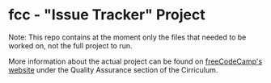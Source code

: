 # fcc - "Issue Tracker" Project
Note: This repo contains at the moment only the files that needed to be worked on, not the full project to run.

More information about the actual project can be found on [freeCodeCamp's website](https://www.freecodecamp.org) under the Quality Assurance section of the Cirriculum.

